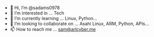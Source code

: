 - 👋 Hi, I’m @sadams0978
- 👀 I’m interested in ... Tech
- 🌱 I’m currently learning ... Linux, Python...
- 💞️ I’m looking to collaborate on ... Asahi Linux, ARM, Python, APIs...
- 📫 How to reach me ... sam@arlcyber.me
